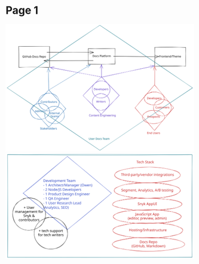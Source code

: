 # Page 1

<img src=".gitbook/assets/file.drawing (1).svg" alt="" class="gitbook-drawing">

<img src=".gitbook/assets/file.drawing.svg" alt="" class="gitbook-drawing">
